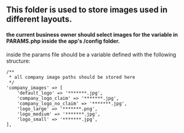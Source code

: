 ## This folder is used to store images used in different layouts.

#### the current business owner should select images for the variable in PARAMS.php inside the app's /config folder.

inside the params file should be a variable defined with the following structure:

    /**
     * all company image paths should be stored here
     */
    'company_images' => [
        'default_logo' => '*******.jpg',
        'company_logo_claim' => '*******.jpg',
        'company_logo_no_claim' => '*******.jpg',
        'logo_large' => '*******.png',
        'logo_medium' => '*******.jpg',
        'logo_small' => '*******.jpg',
    ],
